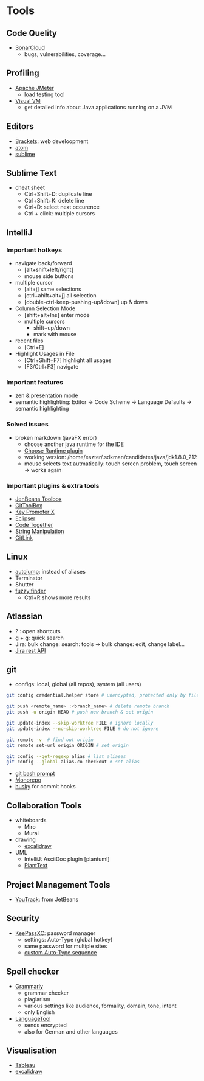 # Tools

## Code Quelity

- [SonarCloud](https://sonarcloud.io/)
  - bugs, vulnerabilities, coverage...

## Profiling

- [Apache JMeter](https://jmeter.apache.org/)
  - load testing tool
- [Visual VM](https://visualvm.github.io/)
  - get detailed info about Java applications running on a JVM

## Editors

- [Brackets](http://brackets.io/): web develoopment
- [atom](https://atom.io/)
- [sublime](https://www.sublimetext.com/)

## Sublime Text

- cheat sheet
  - Ctrl+Shift+D: duplicate line
  - Ctrl+Shift+K: delete line
  - Ctrl+D: select next occurence
  - Ctrl + click: multiple cursors

## IntelliJ

### Important hotkeys

- navigate back/forward
  - [alt+shift+left/right]
  - mouse side buttons
- multiple cursor
  - [alt+j] same selections
  - [ctrl+ahift+alt+j] all selection
  - [double-ctrl-keep-pushing-up&down] up & down
- Column Selection Mode
  - [shift+alt+Ins] enter mode
  - multiple cursors
    - shift+up/down
    - mark with mouse
- recent files
  - [Ctrl+E]
- Highlight Usages in File
  - [Ctrl+Shift+F7] highlight all usages
  - [F3/Ctrl+F3] navigate

### Important features

- zen & presentation mode
- semantic highlighting: Editor -> Code Scheme -> Language Defaults -> semantic highlighting

### Solved issues
  
- broken markdown (javaFX error)
  - choose another java runtime for the IDE
  - [Choose Runtime plugin](https://plugins.jetbrains.com/plugin/12836-choose-runtime)
  - working version: /home/eszter/.sdkman/candidates/java/jdk1.8.0_212
  - mouse selects text autmatically: touch screen problem, touch screen -> works again

### Important plugins & extra tools

- [JenBeans Toolbox](https://www.jetbrains.com/toolbox-app/)
- [GitToolBox](https://plugins.jetbrains.com/plugin/7499-gittoolbox)
- [Key Promoter X](https://plugins.jetbrains.com/plugin/9792-key-promoter-x)
- [Eclipser](https://plugins.jetbrains.com/plugin/7153-eclipser)
- [Code Together](https://plugins.jetbrains.com/plugin/14225-codetogether)
- [String Manipulation](https://plugins.jetbrains.com/plugin/2162-string-manipulation/)
- [GitLink](https://plugins.jetbrains.com/plugin/8183-gitlink)

## Linux

- [autojump](https://github.com/wting/autojump): instead of aliases
- Terminator
- Shutter
- [fuzzy finder](https://github.com/junegunn/fzf)
  - Ctrl+R shows more results

## Atlassian

- ? : open shortcuts
- g + g: quick search
- Jira: bulk change: search: tools -> bulk change: edit, change label...
- [Jira rest API](https://developer.atlassian.com/server/jira/platform/rest-apis/)

## git

- configs: local, global (all repos), system (all users)

```bash
git config credential.helper store # unencypted, protected only by file permissions

git push <remote_name> :<branch_name> # delete remote branch
git push -u origin HEAD # push new branch & set origin

git update-index --skip-worktree FILE # ignore locally
git update-index --no-skip-worktree FILE # do not ignore

git remote -v  # find out origin
git remote set-url origin ORIGIN # set origin

git config --get-regexp alias # list aliases
git config --global alias.co checkout # set alias
```

- [git bash prompt](https://github.com/magicmonty/bash-git-prompt)
- [Monorepo](https://www.atlassian.com/git/tutorials/monorepos)
- [husky](https://github.com/typicode/husky) for commit hooks

## Collaboration Tools

- whiteboards
  - Miro
  - Mural
- drawing
  - [excalidraw](https://excalidraw.com/)
- UML
  - IntelliJ: AsciiDoc plugin [plantuml]
  - [PlantText](https://www.planttext.com/)

## Project Management Tools

- [YouTrack](https://www.jetbrains.com/youtrack/?gclid=CjwKCAjwps75BRAcEiwAEiACMZrOZKN3r-n5sJOAKgFoa1jzhw3hzm0Gxz3lPHcEUuIiiBN2923J-hoCnKcQAvD_BwE): from JetBeans

## Security

- [KeePassXC](https://keepassxc.org/): password manager
  - settings: Auto-Type (global hotkey)
  - same password for multiple sites
  - [custom Auto-Type sequence](https://github.com/keepassxreboot/keepassxc/wiki/Autotype-Custom-Sequence)

## Spell checker

- [Grammarly](https://www.grammarly.com/)
  - grammar checker
  - plagiarism
  - various settings like audience, formality, domain, tone, intent
  - only English
- [LanguageTool](https://languagetool.org/)
  - sends encrypted
  - also for German and other languages

## Visualisation

- [Tableau](https://www.tableau.com/)
- [excalidraw](https://excalidraw.com/)
